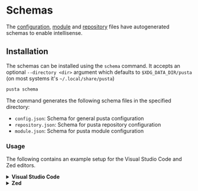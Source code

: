 # Schemas

The [configuration](../custom/config.md), [module](../structure/module.md) and [repository](../structure/repository.md) files have autogenerated schemas to enable intellisense.


## Installation

The schemas can be installed using the `schema` command. It accepts an optional `--directory <dir>` argument which defaults to `$XDG_DATA_DIR/pusta` (on most systems it's `~/.local/share/pusta`)
```bash
pusta schema
```

The command generates the following schema files in the specified directory:
* `config.json`: Schema for general pusta configuration
* `repository.json`: Schema for pusta repository configuration
* `module.json`: Schema for pusta module configuration

### Usage

The following contains an example setup for the Visual Studio Code and Zed editors.

<details>
<summary><b>Visual Studio Code</b></summary>

To add yaml schemas to Visual Studio Code the [YAML Language Support by RedHat](https://marketplace.visualstudio.com/items?itemName=redhat.vscode-yaml) extension is required.
When installed the schemas can be added in the [user and workspace settings](https://code.visualstudio.com/docs/getstarted/settings#_creating-user-and-workspace-settings) like this:

```json
"yaml.schemas": {
  "/home/<username>/.local/share/pusta/schemas/config.json": [ "pusta/config.yml" ],
  "/home/<username>/.local/share/pusta/schemas/repository.json": [ "pusta.yml" ],
  "/home/<username>/.local/share/pusta/schemas/module.json": [ "module.yml" ]
}
```

</details>

<details>
<summary><b>Zed</b></summary>

Zed has built-in support for yaml schemas (using the [yaml language server by RedHat](https://github.com/redhat-developer/yaml-language-server)).
The schemas can be added in the `settings.json` file like this:

```json
  "lsp": {
    "yaml-language-server": {
      "settings": {
        "yaml": {
          "schemas": {
            "/home/<username>/.local/share/pusta/schemas/config.json": [ "pusta/config.yml" ],
            "/home/<username>/.local/share/pusta/schemas/repository.json": [ "pusta.yml" ],
            "/home/<username>/.local/share/pusta/schemas/module.json": [ "module.yml" ]
          }
        }
      }
    }
  }
```

</details>